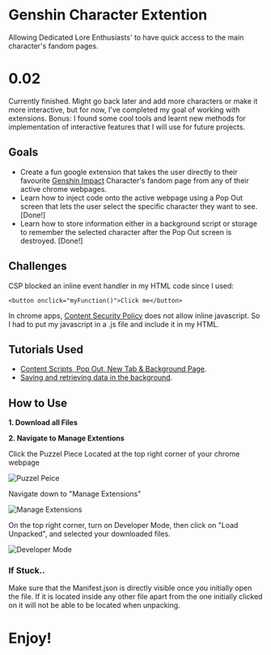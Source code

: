 # Genshin Character Extention
Allowing Dedicated Lore Enthusiasts' to have quick access to the main character's fandom pages.
# 0.02
Currently finished. Might go back later and add more characters or make it more interactive, but for now, I've completed my goal of working with extensions. Bonus: I found some cool tools and learnt new methods for implementation of interactive features that I will use for future projects. 
## Goals
* Create a fun google extension that takes the user directly to their favourite [Genshin Impact](https://genshin.hoyoverse.com/en/) Character's fandom page from any of their active chrome webpages. 
* Learn how to inject code onto the active webpage using a Pop Out screen that lets the user select the specific character they want to see. [Done!]
* Learn how to store information either in a background script or storage to remember the selected character after the Pop Out screen is destroyed. [Done!]
## Challenges 
 CSP blocked an inline event handler in my HTML code since I used:  
```
<button onclick="myFunction()">Click me</button>
```
 In chrome apps, [Content Security Policy](https://developer.chrome.com/extensions/contentSecurityPolicy) does not allow inline javascript. So I had to put my javascript in a .js file and include it in my HTML.
## Tutorials Used
* [Content Scripts, Pop Out, New Tab & Background Page](https://youtu.be/m9mTzpRnOqE). 
* [Saving and retrieving data in the background](https://youtu.be/dFVxUrd1wzA). 

## How to Use
**1. Download all Files**

**2. Navigate to Manage Extentions**

Click the Puzzel Piece Located at the top right corner of your chrome webpage

![Puzzel Peice](https://miro.medium.com/v2/resize:fit:1000/0*7ftPt1OUoJMOqjXN)

Navigate down to "Manage Extensions"

![Manage Extensions](https://media.idownloadblog.com/wp-content/uploads/2023/01/See-installed-Chrome-extensions.png)

On the top right corner, turn on Developer Mode, then click on "Load Unpacked", and selected your downloaded files.

![Developer Mode](https://wd.imgix.net/image/BrQidfK9jaQyIHwdw91aVpkPiib2/iYdLKFsJ1KSVGLhbLRvS.png?auto=format)



### If Stuck..
Make sure that the Manifest.json is directly visible once you initially open the file. If it is located inside any other file apart from the one initially clicked on it will not be able to be located when unpacking.

# Enjoy!


